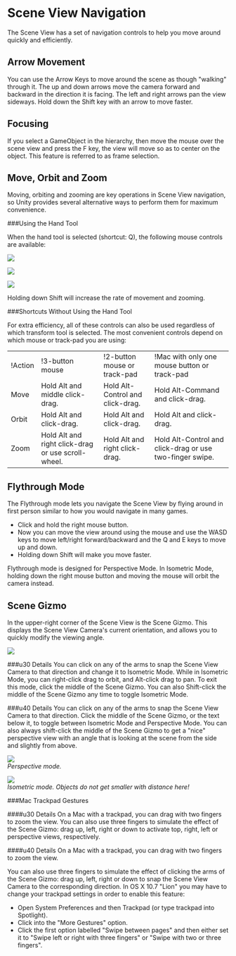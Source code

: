 Scene View Navigation
=====================


The Scene View has a set of navigation controls to help you move around quickly and efficiently.


Arrow Movement
--------------


You can use the <span class=menu>Arrow Keys</span> to move around the scene as though "walking" through it. The up and down arrows move the camera forward and backward in the direction it is facing. The left and right arrows pan the view sideways. Hold down the <span class=menu>Shift</span> key with an arrow to move faster.


Focusing
--------


If you select a GameObject in the hierarchy, then move the mouse over the scene view and press the <span class=menu>F</span> key, the view will move so as to center on the object. This feature is referred to as <span class=component>frame selection</span>.


Move, Orbit and Zoom
--------------------


Moving, orbiting and zooming are key operations in Scene View navigation, so Unity provides several alternative ways to perform them for maximum convenience.

###Using the Hand Tool

When the hand tool is selected (shortcut: <span class=menu>Q</span>), the following mouse controls are available:


![](http://docwiki.hq.unity3d.com/uploads/Main/UI-ViewTool.png)  

![](http://docwiki.hq.unity3d.com/uploads/Main/Editor-EyeTool.png)  

![](http://docwiki.hq.unity3d.com/uploads/Main/Editor-ZoomTool.png)  

Holding down <span class=menu>Shift</span> will increase the rate of movement and zooming.

###Shortcuts Without Using the Hand Tool

For extra efficiency, all of these controls can also be used regardless of which transform tool is selected.
The most convenient controls depend on which mouse or track-pad you are using:


|    |    |    |    |
|:---|:---|:---|:---|
|!Action   |!3-button mouse                                        |!2-button mouse or track-pad         |!Mac with only one mouse button or track-pad                 |
|<span class=keyword>Move</span>  |Hold <span class=menu>Alt</span> and middle click-drag.                    |Hold <span class=menu>Alt-Control</span> and click-drag. |Hold <span class=menu>Alt-Command</span> and click-drag.                         |
|<span class=keyword>Orbit</span> |Hold <span class=menu>Alt</span> and click-drag.                           |Hold <span class=menu>Alt</span> and click-drag.         |Hold <span class=menu>Alt</span> and click-drag.                                 |
|<span class=keyword>Zoom</span>  |Hold <span class=menu>Alt</span> and right click-drag or use scroll-wheel. |Hold <span class=menu>Alt</span> and right click-drag.   |Hold <span class=menu>Alt-Control</span> and click-drag or use two-finger swipe. |


Flythrough Mode
---------------


The <span class=keyword>Flythrough</span> mode lets you navigate the Scene View by flying around in first person similar to how you would navigate in many games.

* Click and hold the right mouse button.
* Now you can move the view around using the mouse and use the <span class=menu>WASD</span> keys to move left/right forward/backward and the <span class=menu>Q</span> and <span class=menu>E</span> keys to move up and down.
* Holding down <span class=menu>Shift</span> will make you move faster.

Flythrough mode is designed for <span class=keyword>Perspective Mode</span>. In <span class=keyword>Isometric Mode</span>, holding down the right mouse button and moving the mouse will orbit the camera instead.

Scene Gizmo
-----------


In the upper-right corner of the Scene View is the <span class=keyword>Scene Gizmo</span>.  This displays the Scene View Camera's current orientation, and allows you to quickly modify the viewing angle.


![](http://docwiki.hq.unity3d.com/uploads/Main/Editor-SceneGizmo.png)  


###u30 Details
You can click on any of the arms to snap the Scene View Camera to that direction and change it to <span class=keyword>Isometric Mode</span>.  While in Isometric Mode, you can right-click drag to orbit, and Alt-click drag to pan.  To exit this mode, click the middle of the Scene Gizmo. You can also Shift-click the middle of the Scene Gizmo any time to toggle <span class=keyword>Isometric Mode</span>.

###u40 Details
You can click on any of the arms to snap the Scene View Camera to that direction.  Click the middle of the Scene Gizmo, or the text below it, to toggle between <span class=keyword>Isometric Mode</span> and <span class=keyword>Perspective Mode</span>.  You can also always shift-click the middle of the Scene Gizmo to get a "nice" perspective view with an angle that is looking at the scene from the side and slightly from above.


![](http://docwiki.hq.unity3d.com/uploads/Main/Camera-Non-Ortho.png)  
_Perspective mode._


![](http://docwiki.hq.unity3d.com/uploads/Main/Camera-Ortho.png)  
_Isometric mode. Objects do not get smaller with distance here!_

###Mac Trackpad Gestures

####u30 Details
On a Mac with a trackpad, you can drag with two fingers to zoom the view. You can also use three fingers to simulate the effect of the <span class=keyword>Scene Gizmo</span>: drag up, left, right or down to activate top, right, left or perspective views, respectively.

####u40 Details
On a Mac with a trackpad, you can drag with two fingers to zoom the view.

You can also use three fingers to simulate the effect of clicking the arms of the <span class=keyword>Scene Gizmo</span>: drag up, left, right or down to snap the Scene View Camera to the corresponding direction. In OS X 10.7 "Lion" you may have to change your trackpad settings in order to enable this feature:
* Open System Preferences and then Trackpad (or type trackpad into Spotlight).
* Click into the "More Gestures" option.
* Click the first option labelled "Swipe between pages" and then either set it to "Swipe left or right with three fingers" or "Swipe with two or three fingers".
